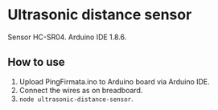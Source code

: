 # Ultrasonic distance sensor
 Sensor HC-SR04.
 Arduino IDE 1.8.6.
  
 ## How to use
 1. Upload PingFirmata.ino to Arduino board via Arduino IDE.
 2. Connect the wires as on breadboard.
 3. `node ultrasonic-distance-sensor`.
 
